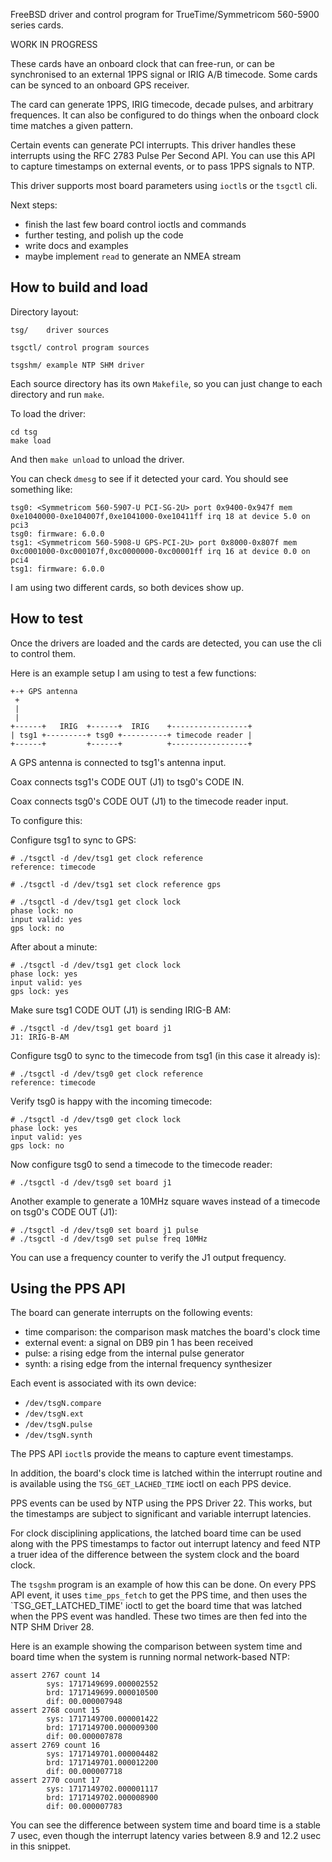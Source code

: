 FreeBSD driver and control program for TrueTime/Symmetricom 560-5900 series cards.

WORK IN PROGRESS

These cards have an onboard clock that can free-run, or can be synchronised to
an external 1PPS signal or IRIG A/B timecode.
Some cards can be synced to an onboard GPS receiver.

The card can generate 1PPS, IRIG timecode, decade pulses, and arbitrary frequences.
It can also be configured to do things when the onboard clock time matches a given
pattern.

Certain events can generate PCI interrupts.
This driver handles these interrupts using the RFC 2783 Pulse Per Second API.
You can use this API to capture timestamps on external events, or to pass 1PPS
signals to NTP.

This driver supports most board parameters using `ioctl`s or the `tsgctl` cli.

Next steps:

* finish the last few board control ioctls and commands
* further testing, and polish up the code
* write docs and examples
* maybe implement `read` to generate an NMEA stream

## How to build and load

Directory layout:

    tsg/	driver sources

    tsgctl/	control program sources

    tsgshm/ example NTP SHM driver

Each source directory has its own `Makefile`, so you can just change to each directory
and run `make`.

To load the driver:

    cd tsg
    make load

And then `make unload` to unload the driver.

You can check `dmesg` to see if it detected your card.
You should see something like:

    tsg0: <Symmetricom 560-5907-U PCI-SG-2U> port 0x9400-0x947f mem 0xe1040000-0xe104007f,0xe1041000-0xe10411ff irq 18 at device 5.0 on pci3
    tsg0: firmware: 6.0.0
    tsg1: <Symmetricom 560-5908-U GPS-PCI-2U> port 0x8000-0x807f mem 0xc0001000-0xc000107f,0xc0000000-0xc00001ff irq 16 at device 0.0 on pci4
    tsg1: firmware: 6.0.0

I am using two different cards, so both devices show up.


## How to test

Once the drivers are loaded and the cards are detected, you can use the cli to control
them.

Here is an example setup I am using to test a few functions:

    +-+ GPS antenna
     +
     |
     |
    +------+   IRIG  +------+  IRIG    +-----------------+
    | tsg1 +---------+ tsg0 +----------+ timecode reader |
    +------+         +------+          +-----------------+

A GPS antenna is connected to tsg1's antenna input.

Coax connects tsg1's CODE OUT (J1) to tsg0's CODE IN.

Coax connects tsg0's CODE OUT (J1) to the timecode reader input.


To configure this:

Configure tsg1 to sync to GPS:

	# ./tsgctl -d /dev/tsg1 get clock reference
	reference: timecode

	# ./tsgctl -d /dev/tsg1 set clock reference gps

	# ./tsgctl -d /dev/tsg1 get clock lock
	phase lock: no
	input valid: yes
	gps lock: no

After about a minute:

	# ./tsgctl -d /dev/tsg1 get clock lock
	phase lock: yes
	input valid: yes
	gps lock: yes

Make sure tsg1 CODE OUT (J1) is sending IRIG-B AM:

	# ./tsgctl -d /dev/tsg1 get board j1
	J1: IRIG-B-AM

Configure tsg0 to sync to the timecode from tsg1 (in this case it already is):

	# ./tsgctl -d /dev/tsg0 get clock reference
	reference: timecode

Verify tsg0 is happy with the incoming timecode:

	# ./tsgctl -d /dev/tsg0 get clock lock
	phase lock: yes
	input valid: yes
	gps lock: no

Now configure tsg0 to send a timecode to the timecode reader:

	# ./tsgctl -d /dev/tsg0 set board j1


Another example to generate a 10MHz square waves instead of a timecode on tsg0's
CODE OUT (J1):

    # ./tsgctl -d /dev/tsg0 set board j1 pulse
    # ./tsgctl -d /dev/tsg0 set pulse freq 10MHz

You can use a frequency counter to verify the J1 output frequency.

## Using the PPS API

The board can generate interrupts on the following events:

* time comparison: the comparison mask matches the board's clock time
* external event: a signal on DB9 pin 1 has been received
* pulse: a rising edge from the internal pulse generator
* synth: a rising edge from the internal frequency synthesizer

Each event is associated with its own device:

* `/dev/tsgN.compare`
* `/dev/tsgN.ext`
* `/dev/tsgN.pulse`
* `/dev/tsgN.synth`

The PPS API `ioctl`s provide the means to capture event timestamps.

In addition, the board's clock time is latched within the interrupt
routine and is available using the `TSG_GET_LACHED_TIME` ioctl on each PPS
device.

PPS events can be used by NTP using the PPS Driver 22.
This works, but the timestamps are subject to significant and variable interrupt
latencies.

For clock disciplining applications, the latched board time can be used along
with the PPS timestamps to factor out interrupt latency and feed NTP a truer
idea of the difference between the system clock and the board clock.

The `tsgshm` program is an example of how this can be done.
On every PPS API event, it uses `time_pps_fetch` to get the PPS time, and then
uses the `TSG_GET_LATCHED_TIME' ioctl to get the board time that was latched
when the PPS event was handled.
These two times are then fed into the NTP SHM Driver 28.

Here is an example showing the comparison between system time and board time
when the system is running normal network-based NTP:

    assert 2767 count 14
            sys: 1717149699.000002552
            brd: 1717149699.000010500
            dif: 00.000007948
    assert 2768 count 15
            sys: 1717149700.000001422
            brd: 1717149700.000009300
            dif: 00.000007878
    assert 2769 count 16
            sys: 1717149701.000004482
            brd: 1717149701.000012200
            dif: 00.000007718
    assert 2770 count 17
            sys: 1717149702.000001117
            brd: 1717149702.000008900
            dif: 00.000007783

You can see the difference between system time and board time is a stable 7 usec,
even though the interrupt latency varies between 8.9 and 12.2 usec in this snippet.
